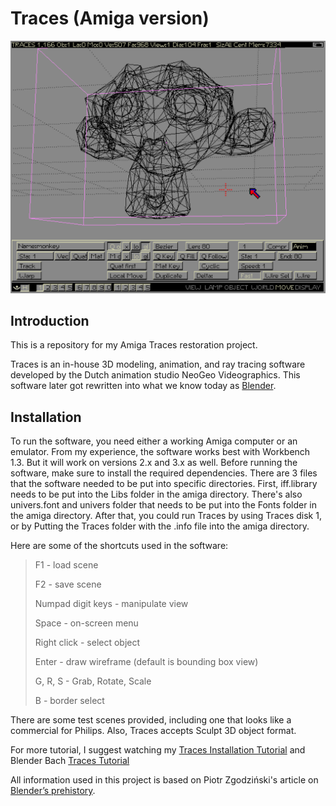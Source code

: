 # Traces (Amiga version)

![banner](./traces.png)

## Introduction
 This is a repository for my Amiga Traces restoration project.
 
Traces is an in-house 3D modeling, animation, and ray tracing software developed by the Dutch animation studio NeoGeo Videographics. This software later got rewritten into what we know today as [Blender](https://www.blender.org).

## Installation
To run the software, you need either a working Amiga computer or an emulator. From my experience, the software works best with Workbench 1.3. But it will work on versions 2.x and 3.x as well. Before running the software, make sure to install the required dependencies. There are 3 files that the software needed to be put into specific directories. First, iff.library needs to be put into the Libs folder in the amiga directory. There's also univers.font and univers folder that needs to be put into the Fonts folder in the amiga directory. After that, you could run Traces by using Traces disk 1, or by Putting the Traces folder with the .info file into the amiga directory.

Here are some of the shortcuts used in the software:

>F1 - load scene
>
>F2 - save scene
>
>Numpad digit keys - manipulate view
>
>Space - on-screen menu
>
>Right click - select object
>
>Enter - draw wireframe (default is bounding box view)
>
>G, R, S - Grab, Rotate, Scale
>
>B - border select

There are some test scenes provided, including one that looks like a commercial for Philips. Also, Traces accepts Sculpt 3D object format.

For more tutorial, I suggest watching my [Traces Installation Tutorial](https://www.youtube.com/watch?v=VytkRK0bQHE) and Blender Bach [Traces Tutorial](https://www.youtube.com/watch?v=zKn8qjgG1YA&t=0s)

All information used in this project is based on Piotr Zgodziński's article on [Blender’s prehistory](https://zgodzinski.com/blender-prehistory/).
